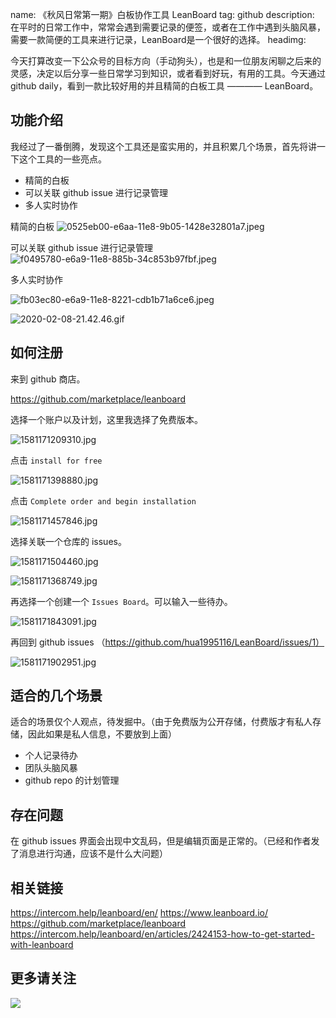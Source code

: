 name: 《秋风日常第一期》白板协作工具 LeanBoard
tag: github
description: 在平时的日常工作中，常常会遇到需要记录的便签，或者在工作中遇到头脑风暴，需要一款简便的工具来进行记录，LeanBoard是一个很好的选择。
headimg: 


今天打算改变一下公众号的目标方向（手动狗头），也是和一位朋友闲聊之后来的灵感，决定以后分享一些日常学习到知识，或者看到好玩，有用的工具。今天通过 github daily，看到一款比较好用的并且精简的白板工具 ———— LeanBoard。

## 功能介绍

我经过了一番倒腾，发现这个工具还是蛮实用的，并且积累几个场景，首先将讲一下这个工具的一些亮点。

- 精简的白板
- 可以关联 github issue 进行记录管理
- 多人实时协作

精简的白板
![0525eb00-e6aa-11e8-9b05-1428e32801a7.jpeg](https://s3.qiufengh.com/blog/0525eb00-e6aa-11e8-9b05-1428e32801a7.jpeg)


可以关联 github issue 进行记录管理
![f0495780-e6a9-11e8-885b-34c853b97fbf.jpeg](https://s3.qiufengh.com/blog/f0495780-e6a9-11e8-885b-34c853b97fbf.jpeg)

多人实时协作

![fb03ec80-e6a9-11e8-8221-cdb1b71a6ce6.jpeg](https://s3.qiufengh.com/blog/fb03ec80-e6a9-11e8-8221-cdb1b71a6ce6.jpeg)

![2020-02-08-21.42.46.gif](https://s3.qiufengh.com/blog/2020-02-08-21.42.46.gif)


## 如何注册

来到 github 商店。

https://github.com/marketplace/leanboard

选择一个账户以及计划，这里我选择了免费版本。

![1581171209310.jpg](https://s3.qiufengh.com/blog/1581171209310.jpg)

点击 `install for free`

![1581171398880.jpg](https://s3.qiufengh.com/blog/1581171398880.jpg)

点击 `Complete order and begin installation`


![1581171457846.jpg](https://s3.qiufengh.com/blog/1581171457846.jpg)

选择关联一个仓库的 issues。

![1581171504460.jpg](https://s3.qiufengh.com/blog/1581171504460.jpg)

![1581171368749.jpg](https://s3.qiufengh.com/blog/1581171368749.jpg)

再选择一个创建一个 `Issues Board`。可以输入一些待办。

![1581171843091.jpg](https://s3.qiufengh.com/blog/1581171843091.jpg)

再回到 github issues （https://github.com/hua1995116/LeanBoard/issues/1）

![1581171902951.jpg](https://s3.qiufengh.com/blog/1581171902951.jpg)



## 适合的几个场景

适合的场景仅个人观点，待发掘中。（由于免费版为公开存储，付费版才有私人存储，因此如果是私人信息，不要放到上面）

- 个人记录待办
- 团队头脑风暴
- github repo 的计划管理

## 存在问题

在 github issues 界面会出现中文乱码，但是编辑页面是正常的。（已经和作者发了消息进行沟通，应该不是什么大问题）


## 相关链接

https://intercom.help/leanboard/en/
https://www.leanboard.io/
https://github.com/marketplace/leanboard
https://intercom.help/leanboard/en/articles/2424153-how-to-get-started-with-leanboard


## 更多请关注

![](https://s3.qiufengh.com/blog/1688055012ff10bc.jpg)
